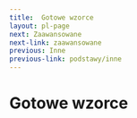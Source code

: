 ```yaml
---
title:  Gotowe wzorce
layout: pl-page
next: Zaawansowane
next-link: zaawansowane
previous: Inne
previous-link: podstawy/inne
---
```


# Gotowe wzorce
